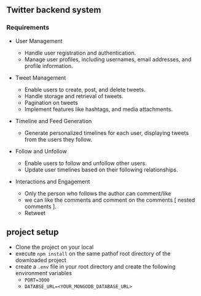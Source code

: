 ## Twitter backend system

### Requirements

- User Management
    - Handle user registration and authentication.
    - Manage user profiles, including usernames, email addresses, and profile information.

- Tweet Management
    - Enable users to create, post, and delete tweets.
    - Handle storage and retrieval of tweets.
    - Pagination on tweets
    - Implement features like hashtags, and media attachments.

- Timeline and Feed Generation
    - Generate personalized timelines for each user, displaying tweets from the users they follow.

- Follow and Unfollow
    - Enable users to follow and unfollow other users.
    - Update user timelines based on their following relationships.

- Interactions and Engagement
    - Only the person who follows the author can comment/like
    - we can like the comments and comment on the comments [ nested comments ].
    - Retweet

## project setup
- Clone the project on your local
- execute `npm install` on the same pathof root directory of the downloaded project
- create a `.env` file in your root directory and create the following environment variables
    - `PORT=3000`
    - `DATABSE_URL=<YOUR_MONGODB_DATABASE_URL>`


